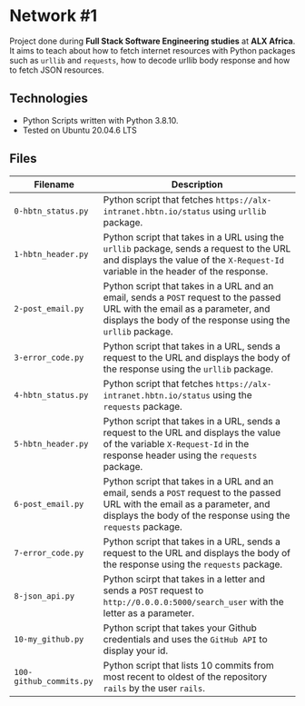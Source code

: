 # Network #1
Project done during **Full Stack Software Engineering studies** at **ALX Africa**. It aims to teach about how to fetch internet resources with Python packages such as `urllib` and `requests`, how to decode urllib body response and how to fetch JSON resources.

## Technologies
* Python Scripts written with Python 3.8.10.
* Tested on Ubuntu 20.04.6 LTS

## Files
| Filename | Description |
| -------- | ----------- |
| `0-hbtn_status.py` | Python script that fetches `https://alx-intranet.hbtn.io/status` using `urllib` package.|
| `1-hbtn_header.py` | Python script that takes in a URL using the `urllib` package, sends a request to the URL and displays the value of the `X-Request-Id` variable in the header of the response.|
| `2-post_email.py` | Python script that takes in a URL and an email, sends a `POST` request to the passed URL with the email as a parameter, and displays the body of the response using the `urllib` package.|
| `3-error_code.py` | Python script that takes in a URL, sends a request to the URL and displays the body of the response using the `urllib` package.|
| `4-hbtn_status.py` | Python script that fetches `https://alx-intranet.hbtn.io/status` using the `requests` package.|
| `5-hbtn_header.py` | Python script that takes in a URL, sends a request to the URL and displays the value of the variable `X-Request-Id` in the response header using the `requests` package.|
| `6-post_email.py` | Python script that takes in a URL and an email, sends a `POST` request to the passed URL with the email as a parameter, and displays the body of the response using the `requests` package.|
| `7-error_code.py` | Python script that takes in a URL, sends a request to the URL and displays the body of the response using the `requests` package.|
| `8-json_api.py` | Python scirpt that takes in a letter and sends a `POST` request to `http://0.0.0.0:5000/search_user` with the letter as a parameter.|
| `10-my_github.py` | Python script that takes your Github credentials and uses the `GitHub API` to display your id.|
| `100-github_commits.py` | Python script that lists 10 commits from most recent to oldest of the repository `rails` by the user `rails`.|
